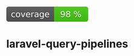 [![Test Coverage](https://raw.githubusercontent.com/Hi-Folks/array/main/badge-coverage.svg)](https://packagist.org/packages/hi-folks/array)


# laravel-query-pipelines